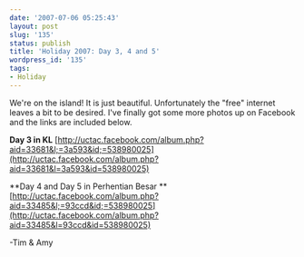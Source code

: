 ```yaml
---
date: '2007-07-06 05:25:43'
layout: post
slug: '135'
status: publish
title: 'Holiday 2007: Day 3, 4 and 5'
wordpress_id: '135'
tags:
- Holiday
---
```


We're on the island! It is just beautiful. Unfortunately the "free" internet leaves a bit to be desired. I've finally got some more photos up on Facebook and the links are included below.

**Day 3 in KL**
[http://uctac.facebook.com/album.php?aid=33681&l;=3a593&id;=538980025](http://uctac.facebook.com/album.php?aid=33681&l=3a593&id=538980025)

**Day 4 and Day 5 in Perhentian Besar
**[http://uctac.facebook.com/album.php?aid=33485&l;=93ccd&id;=538980025](http://uctac.facebook.com/album.php?aid=33485&l=93ccd&id=538980025)

-Tim & Amy
